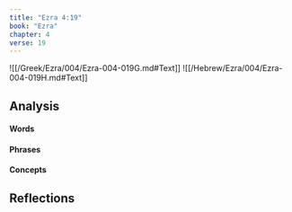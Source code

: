 ```yaml
---
title: "Ezra 4:19"
book: "Ezra"
chapter: 4
verse: 19
---
```

![[/Greek/Ezra/004/Ezra-004-019G.md#Text]]
![[/Hebrew/Ezra/004/Ezra-004-019H.md#Text]]

## Analysis

#### Words

#### Phrases

#### Concepts

## Reflections
